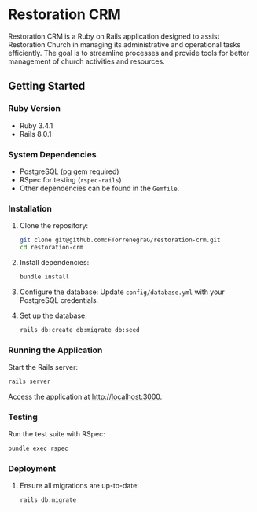 # Restoration CRM

Restoration CRM is a Ruby on Rails application designed to assist Restoration Church in managing its administrative and operational tasks efficiently. The goal is to streamline processes and provide tools for better management of church activities and resources.

## Getting Started

### Ruby Version
- Ruby 3.4.1
- Rails 8.0.1

### System Dependencies
- PostgreSQL (pg gem required)
- RSpec for testing (`rspec-rails`)
- Other dependencies can be found in the `Gemfile`.

### Installation
1. Clone the repository:
   ```bash
   git clone git@github.com:FTorrenegraG/restoration-crm.git
   cd restoration-crm
   ```

2. Install dependencies:
   ```bash
   bundle install
   ```

3. Configure the database:
   Update `config/database.yml` with your PostgreSQL credentials.

4. Set up the database:
   ```bash
   rails db:create db:migrate db:seed
   ```

### Running the Application
Start the Rails server:
```bash
rails server
```
Access the application at [http://localhost:3000](http://localhost:3000).

### Testing
Run the test suite with RSpec:
```bash
bundle exec rspec
```

### Deployment
1. Ensure all migrations are up-to-date:
   ```bash
   rails db:migrate
   ```